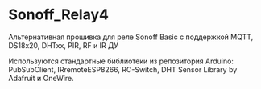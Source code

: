 # Sonoff_Relay4
Альтернативная прошивка для реле Sonoff Basic с поддержкой MQTT, DS18x20, DHTxx, PIR, RF и IR ДУ

Используются стандартные библиотеки из репозитория Arduino: PubSubClient, IRremoteESP8266, RC-Switch, DHT Sensor Library by Adafruit и OneWire.
